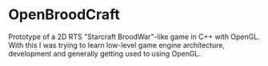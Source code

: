 # OpenBroodCraft

Prototype of a 2D RTS "Starcraft BroodWar"-like game in C++ with OpenGL. 
With this I was trying to learn low-level game engine architecture, development and generally getting used to using OpenGL.
